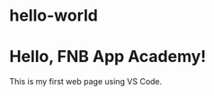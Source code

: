 # hello-world
<!DOCTYPE html>
<html>
<head>
  <title>HELLO WORLD </title>
</head>
<body>
  <h1>Hello, FNB App Academy!</h1>
  <p>This is my first web page using VS Code.</p>
</body>
</html>
